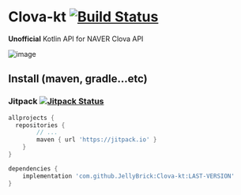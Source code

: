 # Clova-kt [![Build Status](https://github.com/JellyBrick/Clova-kt/workflows/Java%20CI/badge.svg)](https://github.com/JellyBrick/Clova-kt/actions)

**Unofficial** Kotlin API for NAVER Clova API

![image](https://user-images.githubusercontent.com/16558115/206333858-8f8bfefa-410a-46da-a0cc-0e26db3cdb5f.png)

## Install (maven, gradle...etc)

### Jitpack [![Jitpack Status](https://jitpack.io/v/JellyBrick/Clova-kt.svg)](https://jitpack.io/#JellyBrick/Clova-kt)

```groovy
allprojects {
  repositories {
		// ...
		maven { url 'https://jitpack.io' }
	}
}
```

```groovy
dependencies {
    implementation 'com.github.JellyBrick:Clova-kt:LAST-VERSION'
}
```
